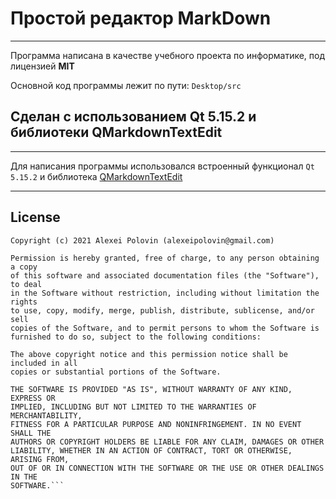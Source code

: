 # Простой редактор MarkDown

---
Программа написана в качестве учебного проекта по информатике, под лицензией **MIT**

Основной код программы лежит по пути:
`Desktop/src`
## Сделан с использованием Qt 5.15.2 и библиотеки QMarkdownTextEdit

---

Для написания программы использовался встроенный функционал `Qt 5.15.2` и библиотека [QMarkdownTextEdit](https://github.com/pbek/qmarkdowntextedit)

---
## License

```
Copyright (c) 2021 Alexei Polovin (alexeipolovin@gmail.com)

Permission is hereby granted, free of charge, to any person obtaining a copy
of this software and associated documentation files (the "Software"), to deal
in the Software without restriction, including without limitation the rights
to use, copy, modify, merge, publish, distribute, sublicense, and/or sell
copies of the Software, and to permit persons to whom the Software is
furnished to do so, subject to the following conditions:

The above copyright notice and this permission notice shall be included in all
copies or substantial portions of the Software.

THE SOFTWARE IS PROVIDED "AS IS", WITHOUT WARRANTY OF ANY KIND, EXPRESS OR
IMPLIED, INCLUDING BUT NOT LIMITED TO THE WARRANTIES OF MERCHANTABILITY,
FITNESS FOR A PARTICULAR PURPOSE AND NONINFRINGEMENT. IN NO EVENT SHALL THE
AUTHORS OR COPYRIGHT HOLDERS BE LIABLE FOR ANY CLAIM, DAMAGES OR OTHER
LIABILITY, WHETHER IN AN ACTION OF CONTRACT, TORT OR OTHERWISE, ARISING FROM,
OUT OF OR IN CONNECTION WITH THE SOFTWARE OR THE USE OR OTHER DEALINGS IN THE
SOFTWARE.```




